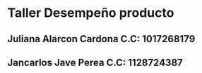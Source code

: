 # Taller Desempeño producto
## Juliana Alarcon Cardona C.C: 1017268179
## Jancarlos Jave Perea C.C: 1128724387